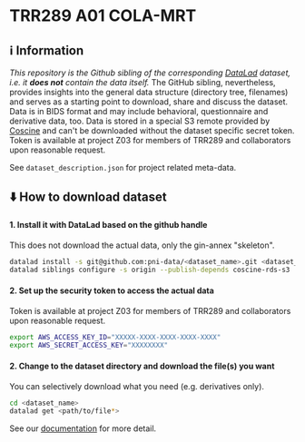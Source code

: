# TRR289 A01 COLA-MRT

## ℹ️ Information
*This repository is the Github sibling of the corresponding [DataLad](https://www.datalad.org/) dataset, i.e. it **does not** contain the data itself.*
The GitHub sibling, nevertheless, provides insights into the general data structure (directory tree, filenames) and serves as a starting point to download, share and discuss the dataset.
 Data is in BIDS format and may include behavioral, questionnaire and derivative data, too.
Data is stored in a special S3 remote provided by [Coscine](https://coscine.rwth-aachen.de/) and can't be downloaded without the dataset specific secret token.
Token is available at project Z03 for members of TRR289 and collaborators upon reasonable request.

See `dataset_description.json` for project related meta-data.

## ⬇️ How to download dataset

#### 1. Install it with DataLad based on the github handle
This does not download the actual data, only the gin-annex "skeleton".
```bash
datalad install -s git@github.com:pni-data/<dataset_name>.git <dataset_name>
datalad siblings configure -s origin --publish-depends coscine-rds-s3
```
#### 2. Set up the security token to access the actual data
Token is available at project Z03 for members of TRR289 and collaborators upon reasonable request.
```bash
export AWS_ACCESS_KEY_ID="XXXXX-XXXX-XXXX-XXXX-XXXX"
export AWS_SECRET_ACCESS_KEY="XXXXXXXX"
```

#### 2. Change to the dataset directory and download the file(s) you want
You can selectively download what you need (e.g. derivatives only).
```bash
cd <dataset_name>
datalad get <path/to/file*>
```

See our [documentation](https://github.com/pni-data/.github/blob/master/profile/README.md) for more detail.

